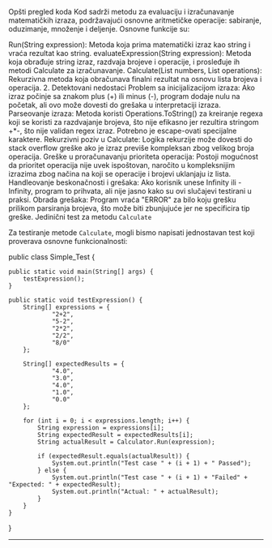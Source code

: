 Opšti pregled koda
Kod sadrži metodu za evaluaciju i izračunavanje matematičkih izraza, podržavajući osnovne aritmetičke operacije: sabiranje, oduzimanje, množenje i deljenje. Osnovne funkcije su:

Run(String expression): Metoda koja prima matematički izraz kao string i vraća rezultat kao string.
evaluateExpression(String expression): Metoda koja obrađuje string izraz, razdvaja brojeve i operacije, i prosleđuje ih metodi Calculate za izračunavanje.
Calculate(List<Float> numbers, List<String> operations): Rekurzivna metoda koja obračunava finalni rezultat na osnovu lista brojeva i operacija.
2. Detektovani nedostaci
Problem sa inicijalizacijom izraza: Ako izraz počinje sa znakom plus (+) ili minus (-), program dodaje nulu na početak, ali ovo može dovesti do grešaka u interpretaciji izraza.
Parseovanje izraza: Metoda koristi Operations.ToString() za kreiranje regexa koji se koristi za razdvajanje brojeva, što nije efikasno jer rezultira stringom +*-, što nije validan regex izraz. Potrebno je escape-ovati specijalne karaktere.
Rekurzivni poziv u Calculate: Logika rekurzije može dovesti do stack overflow greške ako je izraz previše kompleksan zbog velikog broja operacija.
Greške u proračunavanju prioriteta operacija: Postoji mogućnost da prioritet operacija nije uvek ispoštovan, naročito u kompleksnijim izrazima zbog načina na koji se operacije i brojevi uklanjaju iz lista.
Handleovanje beskonačnosti i grešaka: Ako korisnik unese Infinity ili -Infinity, program to prihvata, ali nije jasno kako su ovi slučajevi testirani u praksi.
Obrada grešaka: Program vraća "ERROR" za bilo koju grešku prilikom parsiranja brojeva, što može biti zbunjujuće jer ne specificira tip greške.
Jedinični test za metodu `Calculate`

Za testiranje metode `Calculate`, mogli bismo napisati jednostavan test koji proverava osnovne funkcionalnosti:

public class Simple_Test {

    public static void main(String[] args) {
        testExpression();
    }

    public static void testExpression() {
        String[] expressions = {
                "2+2",
                "5-2",
                "2*2",
                "2/2",
                "8/0"
        };

        String[] expectedResults = {
                "4.0",
                "3.0",
                "4.0",
                "1.0",
                "0.0"
        };

        for (int i = 0; i < expressions.length; i++) {
            String expression = expressions[i];
            String expectedResult = expectedResults[i];
            String actualResult = Calculator.Run(expression);

            if (expectedResult.equals(actualResult)) {
                System.out.println("Test case " + (i + 1) + " Passed");
            } else {
                System.out.println("Test case " + (i + 1) + "Failed" + "Expected: " + expectedResult);
                System.out.println("Actual: " + actualResult);
            }
        }
    }

}


---

